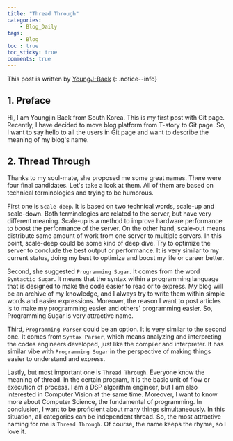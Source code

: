 ```yaml
---
title: "Thread Through"
categories:
    - Blog_Daily
tags:
    - Blog
toc : true
toc_sticky: true
comments: true
---
```

This post is written by [YoungJ-Baek](https://github.com/YoungJ-Baek)
{: .notice--info}

## 1. Preface
Hi, I am Youngjin Baek from South Korea. This is my first post with Git page. Recently, I have decided to move blog platform from T-story to Git page. So, I want to say hello to all the users in Git page and want to describe the meaning of my blog's name.

## 2. Thread Through
Thanks to my soul-mate, she proposed me some great names. There were four final candidates. Let's take a look at them. All of them are based on technical terminologies and trying to be humorous.

First one is `Scale-deep`. It is based on two technical words, scale-up and scale-down. Both terminologies are related to the server, but have very different meaning. Scale-up is a method to improve hardware performance to boost the performance of the server. On the other hand, scale-out means distribute same amount of work from one server to multiple servers. In this point, scale-deep could be some kind of deep dive. Try to optimize the server to conclude the best output or performance. It is very similar to my current status, doing my best to optimize and boost my life or career better.

Second, she suggested `Programming Sugar`. It comes from the word `Syntactic Sugar`. It means that the syntax within a programming language that is designed to make the code easier to read or to express. My blog will be an archive of my knowledge, and I always try to write them within simple words and easier expressions. Moreover, the reason I want to post articles is to make my programming easier and others' programming easier. So, Programming Sugar is very attractive name.

Third, `Programming Parser` could be an option. It is very similar to the second one. It comes from `Syntax Parser`, which means analyzing and interpreting the codes engineers developed, just like the compiler and interpreter. It has similar vibe with `Programming Sugar` in the perspective of making things easier to understand and express.

Lastly, but most important one is `Thread Through`. Everyone know the meaning of thread. In the certain program, it is the basic unit of flow or execution of process. I am a DSP algorithm engineer, but I am also interested in Computer Vision at the same time. Moreover, I want to know more about Computer Science, the fundamental of programming. In conclusion, I want to be proficient about many things simultaneously. In this situation, all categories can be independent thread. So, the most attractive naming for me is `Thread Through`. Of course, the name keeps the rhyme, so I love it.